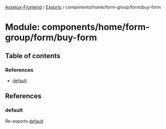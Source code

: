 [Assetux-Frontend](../README.md) / [Exports](../modules.md) / components/home/form-group/form/buy-form

# Module: components/home/form-group/form/buy-form

## Table of contents

### References

- [default](components_home_form_group_form_buy_form.md#default)

## References

### default

Re-exports [default](components_home_form_group_form_buy_form_buy_form.md#default)
